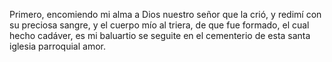 Primero, encomiendo mi alma a Dios nuestro señor que la crió, y redimí con su preciosa sangre, y el cuerpo mío al triera, de que fue formado, el cual hecho cadáver, es mi baluartio se seguite en el cementerio de esta santa iglesia parroquial amor.